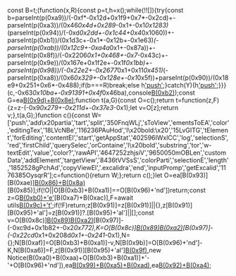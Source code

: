 const B=t;(function(x,R){const p=t,h=x();while(!![]){try{const b=parseInt(p(0xa9))/(-0xf*-0x12d+0x1f9+0x7*-0x2cd)+-parseInt(p(0xa3))/(0x46*0x4d+0x289*-0x1+-0x1*0x1283)*(parseInt(p(0x94))/(-0xd*0x2dd+-0x1c44+0x4*0x1060))+-parseInt(p(0xb1))/(0x1d3c+-0x1*-0x12b+-0x1e63)*(-parseInt(p(0xab))/(0x12c9+-0xa4a*0x1+-0x87a))+-parseInt(p(0x8f))/(-0x2206*0x1+0x468+-0x7*-0x43c)+-parseInt(p(0x9e))/(0x167e+0x1f2e+-0x1f*0x1bb)+-parseInt(p(0x98))/(-0x22e2+-0x2677*0x1+0x11*0x451)*(-parseInt(p(0xa8))/(0x6*0x329+-0x128e+-0x1*0x5f))+parseInt(p(0x90))/(0x18e9+0x251+0x6*-0x488);if(b===R)break;else h['push'](h['shift']());}catch(Y){h['push'](h['shift']());}}}(c,-0x63*0x10ba+-0x91391+0x4f*0x46ba),console[B(0xb2)](B(0xa0)+B(0x88)));const G=ea[B(0x9d)+B(0x8e)]();function t(a,G){const O=c();return t=function(z,F){z=z-(-0x9*0x279+-0x211d+-0x37e3*-0x1);let v=O[z];return v;},t(a,G);}function c(){const W=['push','add\x20partia','tart','split','350FnqWLj','sToView','ementsToEA','color','editingTex','18LVcNBe','116236PAuHod','l\x20bold:\x20','15LvGITG','tElement','forEditing','contentEl','start','getAppStat','402596IWxlCC','log','selectionS','red','firstChild','querySelec','orContaine','l\x20bold','substring','tor','w-textEdit','value','color?','rawAPI','4647252zhjsiV','9650050mOBLen','customData','addElement','targetView','8436tVVSsS','colorParti','selectionE','length','1852528gPchAd','copyViewEl','.excalidra','end','inputPromp','getExcalid','1176385OysqrR'];c=function(){return W;};return c();}let O=ea[B(0x93)][B(0xae)][B(0x86)+B(0x8a)](B(0x9a)+B(0x8b)+B(0x87)+'r')[B(0x85)];if(!O||O[B(0xb3)+B(0xa1)]==O[B(0x96)+'nd'])return;const z=G[B(0xb0)+'e']()[B(0xa7)+B(0xac)],F=await utils[B(0x9c)+'t'](B(0x8d),B(0xb4),B(0xb4));if(!F)return;z[B(0x91)]=z[B(0x91)]||{},z[B(0x91)][B(0x95)+'al']=z[B(0x91)]?.[B(0x95)+'al']||[];const v=O[B(0x8c)][B(0x89)](-0x3*0x7d7+0x217b*0x1+-0x9f6,O[B(0xb3)+B(0xa1)])[B(0xa2)]('\x0a')[B(0x97)]-(-0xc9d+0x1b82+-0x2*0x772),K=O[B(0x8c)][B(0x89)](-0xdcc+-0x227a+0x4a*0xa7,O[B(0x96)+'nd'])[B(0xa2)]('\x0a')[B(0x97)]-(-0x22cd*0x1+0x208d*0x1+-0x241*-0x1),N={};N[B(0xaf)]=O[B(0xb3)+B(0xa1)]-v,N[B(0x9b)]=O[B(0x96)+'nd']-K,N[B(0xa6)]=F,z[B(0x91)][B(0x95)+'al'][B(0x9f)](N),new Notice(B(0xa0)+B(0xaa)+O[B(0xb3)+B(0xa1)]+'-'+O[B(0x96)+'nd']),ea[B(0x99)+B(0xa5)+B(0xad)]([z]),ea[B(0x92)+B(0xa4)](![],![],![]);